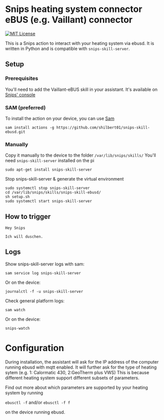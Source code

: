 # Snips  heating system connector eBUS (e.g. Vaillant) connector
[![MIT License](https://img.shields.io/badge/license-MIT-blue.svg)](https://raw.githubusercontent.com/snipsco/snips-skill-owm/master/LICENSE.txt)

This is a Snips action to interact with your heating system via ebusd. It is written in Python and is compatible with `snips-skill-server`.

## Setup
### Prerequisites

You'll need to add the Vaillant-eBUS skill in your assistant. It's available on [Snips' console](https://console.snips.ai)

### SAM (preferred)
To install the action on your device, you can use [Sam](https://snips.gitbook.io/getting-started/installation)

`sam install actions -g https://github.com/shilbert01/snips-skill-ebusd.git`

### Manually

Copy it manually to the device to the folder `/var/lib/snips/skills/`
You'll need `snips-skill-server` installed on the pi

`sudo apt-get install snips-skill-server`

Stop snips-skill-server & generate the virtual environment
```
sudo systemctl stop snips-skill-server
cd /var/lib/snips/skills/snips-skill-ebusd/
sh setup.sh
sudo systemctl start snips-skill-server
```

## How to trigger

`Hey Snips`

`Ich will duschen.`

## Logs
Show snips-skill-server logs with sam:

`sam service log snips-skill-server`

Or on the device:

`journalctl -f -u snips-skill-server`

Check general platform logs:

`sam watch`

Or on the device:

`snips-watch`

# Configuration

During installation, the assistant will ask for the IP address of the computer running ebusd with mqtt enabled.
It will further ask for the type of heating sytem (e.g. 1: Calormatic 430, 2:GeoTherm plus VWS)
This is because different heating system support different subsets of parameters.

Find out more about which parameters are supported by your heating system by running

`ebusctl -f` and/or `ebusctl -f f`

on the device running ebusd.
